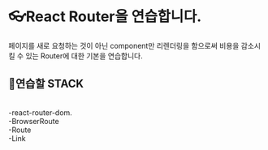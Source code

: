 # 👓React Router을 연습합니다.

페이지를 새로 요청하는 것이 아닌 component만 리렌더링을 함으로써
비용을 감소시킬 수 있는 Router에 대한 기본을 연습합니다.

## 🧨연습할 STACK
<br>-react-router-dom.
<br>-BrowserRoute
<br>-Route
<br>-Link